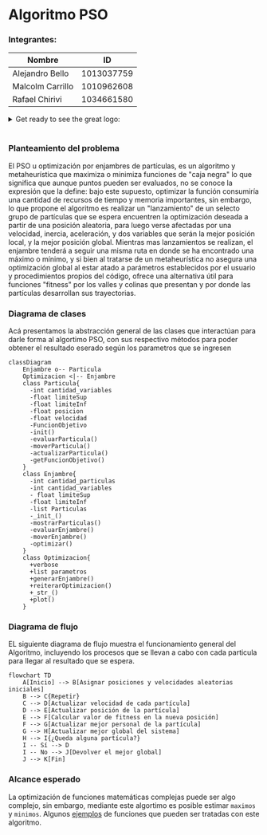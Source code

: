 # Algoritmo PSO
### Integrantes: 
| Nombre | ID |
|---|---|
| Alejandro Bello | 1013037759 |
| Malcolm Carrillo | 1010962608 |
| Rafael Chirivi | 1034661580 |

<details><summary>Get ready to see the great logo: </summary><p>
<div align='center'>
<figure> <img src="https://i.postimg.cc/NFbwf57S/logo-def.png" alt="Defensa Civil" width="400" height="auto"/></br>
<figcaption><b> "we are programmers, not designers" </b></figcaption></figure>
</div>
</p></details><br>

### Planteamiento del problema 
El PSO u optimización por enjambres de partículas, es un algoritmo y metaheurística que maximiza o minimiza funciones de "caja negra" lo que significa que aunque puntos pueden ser evaluados, no se conoce la expresión que la define: bajo este supuesto, optimizar la función consumiría una cantidad de recursos de tiempo y memoria importantes, sin embargo, lo que propone el algoritmo es realizar un "lanzamiento" de un selecto grupo de partículas que se espera encuentren la optimización deseada a partir de una posición aleatoria, para luego verse afectadas por una velocidad, inercia, aceleración, y dos variables que serán la mejor posición local, y la mejor posición global. Mientras mas lanzamientos se realizan, el enjambre tenderá a seguir una misma ruta en donde se ha encontrado una máximo o mínimo, y si bien al tratarse de un metaheurística no asegura una optimización global al estar atado a parámetros establecidos por el usuario y procedimientos propios del código, ofrece una alternativa útil para funciones "fitness" por los valles y colinas que presentan y por donde las partículas desarrollan sus trayectorias.

### Diagrama de clases
Acá presentamos la abstracción general de las clases que interactúan para darle forma al algortimo PSO, con sus respectivo métodos para poder obtener el resultado eserado según los parametros que se ingresen

```mermaid
classDiagram
    Enjambre o-- Particula
    Optimizacion <|-- Enjambre
    class Particula{
      -int cantidad_variables
      -float limiteSup
      -float limiteInf
      -float posicion
      -float velocidad
      -FuncionObjetivo
      -init()
      -evaluarParticula()
      -moverParticula()
      -actualizarParticula()
      -getFuncionObjetivo()
    }
    class Enjambre{
      -int cantidad_particulas
      -int cantidad_variables
      - float limiteSup
      -float limiteInf
      -list Particulas
      -_init_()
      -mostrarParticulas()
      -evaluarEnjambre()
      -moverEnjambre()
      -optimizar()
    }
    class Optimizacion{
      +verbose
      +list parametros
      +generarEnjambre()
      +reiterarOptimizacion()
      +_str_()
      +plot()
    }
```

### Diagrama de flujo
EL siguiente diagrama de flujo muestra el funcionamiento general del Algoritmo, incluyendo los procesos que se llevan a cabo con cada particula para llegar al resultado que se espera.

```mermaid
flowchart TD
    A[Inicio] --> B[Asignar posiciones y velocidades aleatorias iniciales]
    B --> C{Repetir}
    C --> D[Actualizar velocidad de cada partícula]
    D --> E[Actualizar posición de la partícula]
    E --> F[Calcular valor de fitness en la nueva posición]
    F --> G[Actualizar mejor personal de la partícula]
    G --> H[Actualizar mejor global del sistema]
    H --> I{¿Queda alguna partícula?}
    I -- Sí --> D
    I -- No --> J[Devolver el mejor global]
    J --> K[Fin]
```
### Alcance esperado
La optimización de funciones matemáticas complejas puede ser algo complejo, sin embargo, mediante este algortimo es posible estimar `maximos` y `minimos`.
Algunos [ejemplos](https://www.geogebra.org/m/wdcms7bu) de funciones que pueden ser tratadas con este algoritmo.
